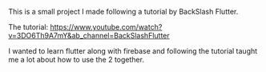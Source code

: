 This is a small project I made following a tutorial by BackSlash Flutter.

The tutorial: https://www.youtube.com/watch?v=3DO6Th9A7mY&ab_channel=BackSlashFlutter

I wanted to learn flutter along with firebase and following the tutorial taught me a lot about how to use the 2 together.